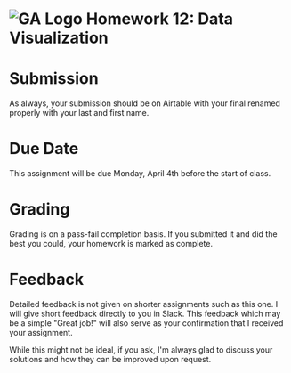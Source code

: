 # ![GA Logo](https://camo.githubusercontent.com/6ce15b81c1f06d716d753a61f5db22375fa684da/68747470733a2f2f67612d646173682e73332e616d617a6f6e6177732e636f6d2f70726f64756374696f6e2f6173736574732f6c6f676f2d39663838616536633963333837313639306533333238306663663535376633332e706e67) Homework 12: Data Visualization

# Submission
As always, your submission should be on Airtable with your final renamed properly with your last and first name.

# Due Date
This assignment will be due Monday, April 4th before the start of class.

# Grading
Grading is on a pass-fail completion basis. If you submitted it and did the best you could, your homework is marked as complete.

# Feedback
Detailed feedback is not given on shorter assignments such as this one. I will give short feedback directly to you in Slack. This feedback which may be a simple "Great job!" will also serve as your confirmation that I received your assignment.

While this might not be ideal, if you ask, I'm always glad to discuss your solutions and how they can be improved upon request.
